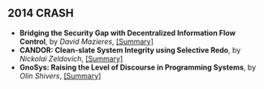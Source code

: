 2014 CRASH
---

- **Bridging the Security Gap with Decentralized Information Flow Control**, by *David Mazieres*, [[Summary]]()
- **CANDOR: Clean-slate System Integrity using Selective Redo**, by *Nickolai Zeldovich*, [[Summary]]()
- **GnoSys: Raising the Level of Discourse in Programming Systems**, by *Olin Shivers*, [[Summary]]()